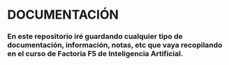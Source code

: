 # DOCUMENTACIÓN

### En este repositorio iré guardando cualquier tipo de documentación, información, notas, etc que vaya recopilando en el curso de Factoria F5 de Inteligencia Artificial.
